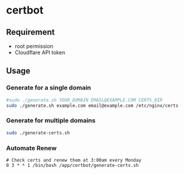 # certbot
## Requirement
- root permission
- Cloudflare API token

## Usage

### Generate for a single domain
```sh
#sudo ./generate.sh YOUR_DOMAIN EMAIL@EXAMPLE.COM CERTS_DIR
sudo ./generate.sh example.com email@example.com /etc/nginx/certs
```

### Generate for multiple domains
```sh
sudo ./generate-certs.sh
```

### Automate Renew
```
# Check certs and renew them at 3:00am every Monday
0 3 * * 1 /bin/bash /app/certbot/generate-certs.sh
```
